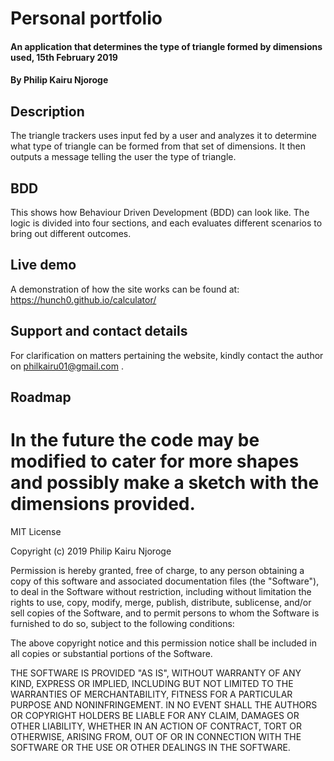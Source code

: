 # Personal portfolio
#### An application that determines the type of triangle formed by dimensions used, 15th February 2019
#### By Philip Kairu Njoroge
## Description
The triangle trackers uses input fed by a user and analyzes it to determine what type of triangle can be formed from that set of dimensions. It then outputs a message telling the user the type of triangle.
## BDD
This shows how Behaviour Driven Development (BDD) can look like.
The logic is divided into four sections, and each evaluates different scenarios to bring out different outcomes.
## Live demo
A demonstration of how the site works can be found at: https://hunch0.github.io/calculator/
## Support and contact details
For clarification on matters pertaining the website, kindly contact the author on philkairu01@gmail.com .
## Roadmap
In the future the code may be modified to cater for more shapes and possibly make a sketch with the dimensions provided.
=======
MIT License

Copyright (c) 2019 Philip Kairu Njoroge

Permission is hereby granted, free of charge, to any person obtaining a copy
of this software and associated documentation files (the "Software"), to deal
in the Software without restriction, including without limitation the rights
to use, copy, modify, merge, publish, distribute, sublicense, and/or sell
copies of the Software, and to permit persons to whom the Software is
furnished to do so, subject to the following conditions:

The above copyright notice and this permission notice shall be included in all
copies or substantial portions of the Software.

THE SOFTWARE IS PROVIDED "AS IS", WITHOUT WARRANTY OF ANY KIND, EXPRESS OR
IMPLIED, INCLUDING BUT NOT LIMITED TO THE WARRANTIES OF MERCHANTABILITY,
FITNESS FOR A PARTICULAR PURPOSE AND NONINFRINGEMENT. IN NO EVENT SHALL THE
AUTHORS OR COPYRIGHT HOLDERS BE LIABLE FOR ANY CLAIM, DAMAGES OR OTHER
LIABILITY, WHETHER IN AN ACTION OF CONTRACT, TORT OR OTHERWISE, ARISING FROM,
OUT OF OR IN CONNECTION WITH THE SOFTWARE OR THE USE OR OTHER DEALINGS IN THE
SOFTWARE.
